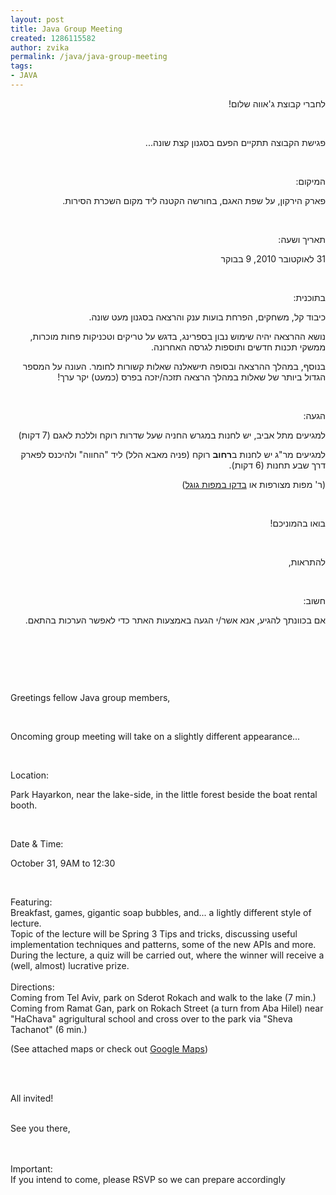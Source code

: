 ```yaml
---
layout: post
title: Java Group Meeting
created: 1286115582
author: zvika
permalink: /java/java-group-meeting
tags:
- JAVA
---
```

<p class="rteright" dir="rtl">לחברי קבוצת ג'אווה שלום!</p>
<p class="rteright" dir="rtl">&nbsp;</p>
<p dir="rtl">פגישת הקבוצה תתקיים הפעם בסגנון קצת שונה...</p>
<p dir="rtl">&nbsp;</p>
<p dir="rtl">המיקום:</p>
<p dir="rtl">פארק הירקון, על שפת האגם, בחורשה הקטנה ליד מקום השכרת הסירות.</p>
<p dir="rtl">&nbsp;</p>
<p dir="rtl">תאריך ושעה:</p>
<p dir="rtl">31 לאוקטובר 2010, 9 בבוקר</p>
<p dir="rtl">&nbsp;</p>
<p dir="rtl">בתוכנית:</p>
<p dir="rtl">כיבוד קל, משחקים, הפרחת בועות ענק והרצאה         בסגנון מעט שונה.</p>
<p dir="rtl">נושא ההרצאה יהיה שימוש נבון בספרינג, בדגש על         טריקים וטכניקות פחות מוכרות, ממשקי תכנות חדשים ותוספות לגרסה         האחרונה.</p>
<p dir="rtl">בנוסף, במהלך ההרצאה ובסופה תישאלנה שאלות קשורות לחומר. העונה         על המספר הגדול ביותר של שאלות במהלך הרצאה תזכה/יזכה בפרס (כמעט)         יקר ערך!</p>
<p dir="rtl">&nbsp;</p>
<p dir="rtl">הגעה:</p>
<p dir="rtl">למגיעים מתל אביב, יש לחנות במגרש החניה שעל שדרות רוקח וללכת לאגם (7 דקות)</p>
<p dir="rtl">למגיעים מר&quot;ג יש לחנות ב<strong>רחוב</strong> רוקח (פניה מאבא הלל) ליד &quot;החווה&quot; ולהיכנס לפארק דרך שבע תחנות (6 דקות).</p>
<p dir="rtl">(ר' מפות מצורפות או <a href="http://maps.google.com/maps?f=q&amp;source=s_q&amp;hl=en&amp;geocode=&amp;q=%D7%A4%D7%90%D7%A8%D7%A7+%D7%94%D7%99%D7%A8%D7%A7%D7%95%D7%9F&amp;sll=38.134557,-95.712891&amp;sspn=56.834595,107.138672&amp;ie=UTF8&amp;hq=%D7%A4%D7%90%D7%A8%D7%A7+%D7%94%D7%99%D7%A8%D7%A7%D7%95%D7%9F&amp;hnear=&amp;radius=15000&amp;ll=32.096173,34.815974&amp;spn=0.030466,0.052314&amp;z=15&amp;iwloc=A&amp;cid=13462083723831348128">בדקו במפות גוגל</a>)</p>
<p dir="rtl">&nbsp;</p>
<p dir="rtl">בואו בהמוניכם!</p>
<p dir="rtl">&nbsp;</p>
<p dir="rtl">להתראות,</p>
<p dir="rtl">&nbsp;</p>
<p dir="rtl">חשוב:</p>
<p dir="rtl">אם בכוונתך להגיע, אנא אשר/י הגעה באמצעות האתר כדי לאפשר הערכות בהתאם.</p>
<p dir="rtl">&nbsp;</p>
<p dir="rtl">&nbsp;</p>
<p dir="rtl">&nbsp;</p>
<p dir="ltr">Greetings fellow Java group members,</p>
<p dir="ltr">&nbsp;</p>
<p dir="ltr">Oncoming group meeting will take on a slightly different appearance...</p>
<p dir="ltr">&nbsp;</p>
<p dir="ltr">Location:</p>
<p dir="ltr">Park Hayarkon, near the lake-side, in the little forest beside the boat rental booth.</p>
<p dir="ltr">&nbsp;</p>
<p dir="ltr">Date &amp; Time:</p>
<p dir="ltr">October 31, 9AM to 12:30</p>
<p dir="ltr">&nbsp;</p>
<p dir="ltr">Featuring:<br />
Breakfast, games, gigantic soap bubbles, and... a lightly different style of lecture.<br />
Topic of the lecture will be Spring 3 Tips and tricks, discussing useful implementation techniques and patterns, some of the new APIs and more. During the lecture, a quiz will be carried out, where the winner will receive a (well, almost) lucrative prize.<br />
<br />
Directions:<br />
Coming from Tel Aviv, park on Sderot Rokach and walk to the lake (7 min.)<br />
Coming from Ramat Gan, park on Rokach Street (a turn from Aba Hilel) near &quot;HaChava&quot; agrigultural school and cross over to the park via &quot;Sheva Tachanot&quot; (6 min.)</p>
<p dir="ltr">(See attached maps or check out <a href="http://maps.google.com/maps?f=q&amp;source=s_q&amp;hl=en&amp;geocode=&amp;q=%D7%A4%D7%90%D7%A8%D7%A7+%D7%94%D7%99%D7%A8%D7%A7%D7%95%D7%9F&amp;sll=38.134557,-95.712891&amp;sspn=56.834595,107.138672&amp;ie=UTF8&amp;hq=%D7%A4%D7%90%D7%A8%D7%A7+%D7%94%D7%99%D7%A8%D7%A7%D7%95%D7%9F&amp;hnear=&amp;radius=15000&amp;ll=32.096173,34.815974&amp;spn=0.030466,0.052314&amp;z=15&amp;iwloc=A&amp;cid=13462083723831348128">Google Maps</a>)</p>
<p dir="ltr">&nbsp;</p>
<p dir="ltr"><br />
All invited!</p>
<p dir="ltr"><br />
See you there,</p>
<p dir="ltr"><br />
<br />
Important:<br />
If you intend to come, please RSVP so we can prepare accordingly</p>
<p dir="ltr">&nbsp;</p>
<p dir="ltr">&nbsp;</p>
